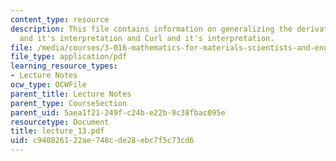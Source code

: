 ```yaml
---
content_type: resource
description: This file contains information on generalizing the derivative, divergence
  and it's interpretation and Curl and it's interpretation.
file: /media/courses/3-016-mathematics-for-materials-scientists-and-engineers-fall-2005/c940826122ae748cde28ebc7f5c73cd6_lecture_13.pdf
file_type: application/pdf
learning_resource_types:
- Lecture Notes
ocw_type: OCWFile
parent_title: Lecture Notes
parent_type: CourseSection
parent_uid: 5aea1f21-249f-c24b-e22b-9c38fbac095e
resourcetype: Document
title: lecture_13.pdf
uid: c9408261-22ae-748c-de28-ebc7f5c73cd6
---
```

